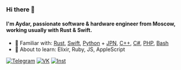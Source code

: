 ### Hi there 👋
#### I'm Aydar, passionate software & hardware engineer from Moscow, working usually with Rust & Swift.

- 🔭 Familiar with: [Rust](https://github.com/Lesterrry?tab=repositories&q=&type=&language=rust), [Swift](https://github.com/Lesterrry?tab=repositories&q=&type=&language=swift), [Python](https://github.com/Lesterrry?tab=repositories&q=&type=&language=python) + [JPN](https://github.com/Lesterrry?tab=repositories&q=&type=&language=jupyter+notebook), [C++](https://github.com/Lesterrry?tab=repositories&q=&type=&language=%2B%2B), [C#](https://github.com/Lesterrry?tab=repositories&q=&type=&language=c%23), [PHP](https://github.com/Lesterrry?tab=repositories&q=&type=&language=php), [Bash](https://github.com/Lesterrry?tab=repositories&q=&type=&language=shell)
- 🌱 About to learn: Elixir, Ruby, JS, AppleScript

[![Telegram](https://img.shields.io/badge/Telegram-contact%20me-9cf?style=social&logo=telegram)](https://t.me/lesterrry)
[![VK](https://img.shields.io/badge/VK-contact%20me-9cf?style=social&logo=vk)](https://vk.com/lesterrry)
[![Inst](https://img.shields.io/badge/Instagram-contact%20me-9cf?style=social&logo=instagram)](https://instagram.com/lesterrry)
